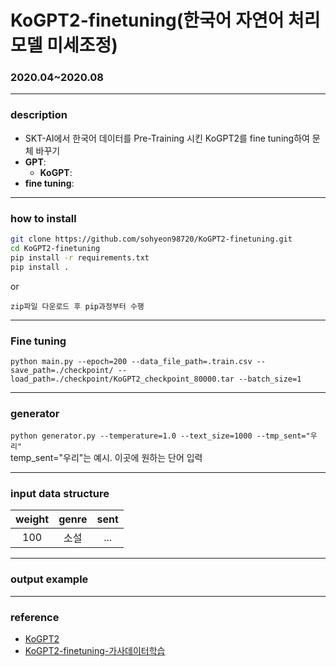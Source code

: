 # KoGPT2-finetuning(한국어 자연어 처리 모델 미세조정)
### 2020.04~2020.08

-----------
### description
  - SKT-AI에서 한국어 데이터를 Pre-Training 시킨 KoGPT2를 fine tuning하여 문체 바꾸기
  - __GPT__:
    - __KoGPT__:
  - __fine tuning__:

----------
### how to install
  ```sh
git clone https://github.com/sohyeon98720/KoGPT2-finetuning.git
cd KoGPT2-finetuning
pip install -r requirements.txt
pip install .
```
or <br>

  `zip파일 다운로드 후 pip과정부터 수행`

----------

### Fine tuning
  `python main.py --epoch=200 --data_file_path=.train.csv --save_path=./checkpoint/ --load_path=./checkpoint/KoGPT2_checkpoint_80000.tar --batch_size=1`
  
----------
### generator
  `python generator.py --temperature=1.0 --text_size=1000 --tmp_sent="우리"` <br>
  temp_sent="우리"는 예시. 이곳에 원하는 단어 입력
  
----------

### input data structure
  |weight|genre|sent|
  |:---:|:---:|:---:|
  |100|소설|...|
  
  
---------

### output example

----------

### reference 
  - [KoGPT2](https://github.com/SKT-AI/KoGPT2)
  - [KoGPT2-finetuning-가사데이터학습](https://github.com/gyunggyung/KoGPT2-FineTuning)
